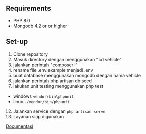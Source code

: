 ## Requirements
- PHP 8.0 
- Mongodb 4.2 or or higher

## Set-up
1. Clone repository 
2. Masuk directory dengan menggunakan "cd vehicle"
3. jalankan perintah "composer i"
4. rename file .env.example menjadi .env
5. buat database menggunakan mongodb dengan nama vehicle
6. jalankan perintah php artisan db:seed
7. lakukan unit testing menggunakan php test
 - windows `vendor\bin\phpunit`
 - linux `./vendor/bin/phpunit` 
12. Jalankan service dengan `php artisan serve`
13. Layanan siap digunakan

[Documentasi](https://web.postman.co/documentation/18328201-e065dfd7-5ece-484f-82c3-1a391309f632/publish?workspaceId=04f50f55-930d-4442-8157-99a857668de4)
